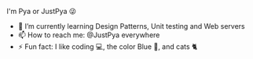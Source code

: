I'm Pya or JustPya 😜

- 🌱 I’m currently learning Design Patterns, Unit testing and Web servers
- 📫 How to reach me: @JustPya everywhere
- ⚡ Fun fact: I like coding 💻, the color Blue 🔹, and cats 🐈
<!--
**JustPya/JustPya** is a ✨ _special_ ✨ repository because its `README.md` (this file) appears on your GitHub profile.

Here are some ideas to get you 💻started:

- 🔭 I’m currently working on ...
- 🌱 I’m currently learning ...
- 👯 I’m looking to collaborate on ...
- 🤔 I’m looking for help with ...
- 💬 Ask me about ...
- 📫 How to reach me: ...
- 😄 Pronouns: ...
- ⚡ Fun fact: ...
-->
